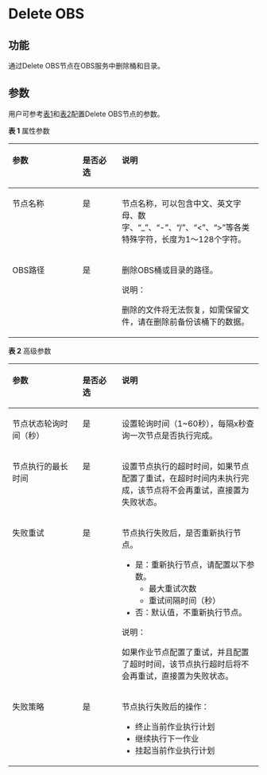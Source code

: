 # Delete OBS<a name="dayu_01_0463"></a>

## 功能<a name="zh-cn_topic_0102588985_section44280035173841"></a>

通过Delete OBS节点在OBS服务中删除桶和目录。

## 参数<a name="zh-cn_topic_0102588985_section1791764173933"></a>

用户可参考[表1](#zh-cn_topic_0102588985_table3764823994826)和[表2](#zh-cn_topic_0102588985_table58040457102411)配置Delete OBS节点的参数。

**表 1**  属性参数

<a name="zh-cn_topic_0102588985_table3764823994826"></a>
<table><thead align="left"><tr id="zh-cn_topic_0102588985_row3170822394826"><th class="cellrowborder" valign="top" width="28.07%" id="mcps1.2.4.1.1"><p id="zh-cn_topic_0102588985_p2984581994826"><a name="zh-cn_topic_0102588985_p2984581994826"></a><a name="zh-cn_topic_0102588985_p2984581994826"></a>参数</p>
</th>
<th class="cellrowborder" valign="top" width="15.659999999999998%" id="mcps1.2.4.1.2"><p id="zh-cn_topic_0102588985_p159227094826"><a name="zh-cn_topic_0102588985_p159227094826"></a><a name="zh-cn_topic_0102588985_p159227094826"></a>是否必选</p>
</th>
<th class="cellrowborder" valign="top" width="56.269999999999996%" id="mcps1.2.4.1.3"><p id="zh-cn_topic_0102588985_p6186505494826"><a name="zh-cn_topic_0102588985_p6186505494826"></a><a name="zh-cn_topic_0102588985_p6186505494826"></a>说明</p>
</th>
</tr>
</thead>
<tbody><tr id="zh-cn_topic_0102588985_row1991457694826"><td class="cellrowborder" valign="top" width="28.07%" headers="mcps1.2.4.1.1 "><p id="zh-cn_topic_0102588985_p246794194826"><a name="zh-cn_topic_0102588985_p246794194826"></a><a name="zh-cn_topic_0102588985_p246794194826"></a>节点名称</p>
</td>
<td class="cellrowborder" valign="top" width="15.659999999999998%" headers="mcps1.2.4.1.2 "><p id="zh-cn_topic_0102588985_p6568554794826"><a name="zh-cn_topic_0102588985_p6568554794826"></a><a name="zh-cn_topic_0102588985_p6568554794826"></a>是</p>
</td>
<td class="cellrowborder" valign="top" width="56.269999999999996%" headers="mcps1.2.4.1.3 "><p id="zh-cn_topic_0102588985_p1892909794826"><a name="zh-cn_topic_0102588985_p1892909794826"></a><a name="zh-cn_topic_0102588985_p1892909794826"></a><span id="zh-cn_topic_0102588985_zh-cn_topic_0099822521_text44323307153939"><a name="zh-cn_topic_0102588985_zh-cn_topic_0099822521_text44323307153939"></a><a name="zh-cn_topic_0102588985_zh-cn_topic_0099822521_text44323307153939"></a>节点</span>名称，可以包含中文、英文字母、数字、<span class="parmvalue" id="zh-cn_topic_0102588985_zh-cn_topic_0099822521_zh-cn_topic_0099822521_parmvalue38166764101253"><a name="zh-cn_topic_0102588985_zh-cn_topic_0099822521_zh-cn_topic_0099822521_parmvalue38166764101253"></a><a name="zh-cn_topic_0102588985_zh-cn_topic_0099822521_zh-cn_topic_0099822521_parmvalue38166764101253"></a>“_”</span>、<span class="parmvalue" id="zh-cn_topic_0102588985_zh-cn_topic_0099822521_zh-cn_topic_0099822521_parmvalue4500149101253"><a name="zh-cn_topic_0102588985_zh-cn_topic_0099822521_zh-cn_topic_0099822521_parmvalue4500149101253"></a><a name="zh-cn_topic_0102588985_zh-cn_topic_0099822521_zh-cn_topic_0099822521_parmvalue4500149101253"></a>“-”</span>、<span class="parmvalue" id="zh-cn_topic_0102588985_zh-cn_topic_0099822521_parmvalue3773104413412"><a name="zh-cn_topic_0102588985_zh-cn_topic_0099822521_parmvalue3773104413412"></a><a name="zh-cn_topic_0102588985_zh-cn_topic_0099822521_parmvalue3773104413412"></a>“/”</span>、<span class="parmvalue" id="zh-cn_topic_0102588985_zh-cn_topic_0099822521_zh-cn_topic_0099822521_parmvalue28967750101253"><a name="zh-cn_topic_0102588985_zh-cn_topic_0099822521_zh-cn_topic_0099822521_parmvalue28967750101253"></a><a name="zh-cn_topic_0102588985_zh-cn_topic_0099822521_zh-cn_topic_0099822521_parmvalue28967750101253"></a>“&lt;”</span>、<span class="parmvalue" id="zh-cn_topic_0102588985_zh-cn_topic_0099822521_zh-cn_topic_0099822521_parmvalue64686408101253"><a name="zh-cn_topic_0102588985_zh-cn_topic_0099822521_zh-cn_topic_0099822521_parmvalue64686408101253"></a><a name="zh-cn_topic_0102588985_zh-cn_topic_0099822521_zh-cn_topic_0099822521_parmvalue64686408101253"></a>“&gt;”</span>等各类特殊字符，长度为1～128个字符。</p>
</td>
</tr>
<tr id="zh-cn_topic_0102588985_row3614415394826"><td class="cellrowborder" valign="top" width="28.07%" headers="mcps1.2.4.1.1 "><p id="zh-cn_topic_0102588985_p4199531294826"><a name="zh-cn_topic_0102588985_p4199531294826"></a><a name="zh-cn_topic_0102588985_p4199531294826"></a>OBS路径</p>
</td>
<td class="cellrowborder" valign="top" width="15.659999999999998%" headers="mcps1.2.4.1.2 "><p id="zh-cn_topic_0102588985_p4617707494826"><a name="zh-cn_topic_0102588985_p4617707494826"></a><a name="zh-cn_topic_0102588985_p4617707494826"></a>是</p>
</td>
<td class="cellrowborder" valign="top" width="56.269999999999996%" headers="mcps1.2.4.1.3 "><p id="zh-cn_topic_0102588985_p64833295163515"><a name="zh-cn_topic_0102588985_p64833295163515"></a><a name="zh-cn_topic_0102588985_p64833295163515"></a>删除OBS桶或目录的路径。</p>
<div class="note" id="zh-cn_topic_0102588985_note3588410595445"><a name="zh-cn_topic_0102588985_note3588410595445"></a><a name="zh-cn_topic_0102588985_note3588410595445"></a><span class="notetitle"> 说明： </span><div class="notebody"><p id="zh-cn_topic_0102588985_p50422341175750"><a name="zh-cn_topic_0102588985_p50422341175750"></a><a name="zh-cn_topic_0102588985_p50422341175750"></a>删除的文件将无法恢复，如需保留文件，请在删除前备份该桶下的数据。</p>
</div></div>
</td>
</tr>
</tbody>
</table>

**表 2**  高级参数

<a name="zh-cn_topic_0102588985_table58040457102411"></a>
<table><thead align="left"><tr id="zh-cn_topic_0102588985_zh-cn_topic_0099822521_row27216578102411"><th class="cellrowborder" valign="top" width="28.07%" id="mcps1.2.4.1.1"><p id="zh-cn_topic_0102588985_zh-cn_topic_0099822521_p57059205102411"><a name="zh-cn_topic_0102588985_zh-cn_topic_0099822521_p57059205102411"></a><a name="zh-cn_topic_0102588985_zh-cn_topic_0099822521_p57059205102411"></a>参数</p>
</th>
<th class="cellrowborder" valign="top" width="15.659999999999998%" id="mcps1.2.4.1.2"><p id="zh-cn_topic_0102588985_zh-cn_topic_0099822521_p58392901102411"><a name="zh-cn_topic_0102588985_zh-cn_topic_0099822521_p58392901102411"></a><a name="zh-cn_topic_0102588985_zh-cn_topic_0099822521_p58392901102411"></a>是否必选</p>
</th>
<th class="cellrowborder" valign="top" width="56.269999999999996%" id="mcps1.2.4.1.3"><p id="zh-cn_topic_0102588985_zh-cn_topic_0099822521_p32204521102411"><a name="zh-cn_topic_0102588985_zh-cn_topic_0099822521_p32204521102411"></a><a name="zh-cn_topic_0102588985_zh-cn_topic_0099822521_p32204521102411"></a>说明</p>
</th>
</tr>
</thead>
<tbody><tr id="zh-cn_topic_0102588985_zh-cn_topic_0099822521_row51612113175"><td class="cellrowborder" valign="top" width="28.07%" headers="mcps1.2.4.1.1 "><p id="zh-cn_topic_0102588985_zh-cn_topic_0099822521_p416115112178"><a name="zh-cn_topic_0102588985_zh-cn_topic_0099822521_p416115112178"></a><a name="zh-cn_topic_0102588985_zh-cn_topic_0099822521_p416115112178"></a>节点状态轮询时间（秒）</p>
</td>
<td class="cellrowborder" valign="top" width="15.659999999999998%" headers="mcps1.2.4.1.2 "><p id="zh-cn_topic_0102588985_zh-cn_topic_0099822521_p101615110176"><a name="zh-cn_topic_0102588985_zh-cn_topic_0099822521_p101615110176"></a><a name="zh-cn_topic_0102588985_zh-cn_topic_0099822521_p101615110176"></a>是</p>
</td>
<td class="cellrowborder" valign="top" width="56.269999999999996%" headers="mcps1.2.4.1.3 "><p id="zh-cn_topic_0102588985_zh-cn_topic_0099822521_p4161191101716"><a name="zh-cn_topic_0102588985_zh-cn_topic_0099822521_p4161191101716"></a><a name="zh-cn_topic_0102588985_zh-cn_topic_0099822521_p4161191101716"></a>设置轮询时间（1~60秒），每隔x秒查询一次<span id="zh-cn_topic_0102588985_zh-cn_topic_0099822521_text1526241235118"><a name="zh-cn_topic_0102588985_zh-cn_topic_0099822521_text1526241235118"></a><a name="zh-cn_topic_0102588985_zh-cn_topic_0099822521_text1526241235118"></a>节点</span>是否执行完成。</p>
</td>
</tr>
<tr id="zh-cn_topic_0102588985_zh-cn_topic_0099822521_row5101045193916"><td class="cellrowborder" valign="top" width="28.07%" headers="mcps1.2.4.1.1 "><p id="zh-cn_topic_0102588985_zh-cn_topic_0099822521_p147314419397"><a name="zh-cn_topic_0102588985_zh-cn_topic_0099822521_p147314419397"></a><a name="zh-cn_topic_0102588985_zh-cn_topic_0099822521_p147314419397"></a>节点执行的最长时间</p>
</td>
<td class="cellrowborder" valign="top" width="15.659999999999998%" headers="mcps1.2.4.1.2 "><p id="zh-cn_topic_0102588985_zh-cn_topic_0099822521_p610124511390"><a name="zh-cn_topic_0102588985_zh-cn_topic_0099822521_p610124511390"></a><a name="zh-cn_topic_0102588985_zh-cn_topic_0099822521_p610124511390"></a>是</p>
</td>
<td class="cellrowborder" valign="top" width="56.269999999999996%" headers="mcps1.2.4.1.3 "><p id="zh-cn_topic_0102588985_zh-cn_topic_0099822521_p11011456393"><a name="zh-cn_topic_0102588985_zh-cn_topic_0099822521_p11011456393"></a><a name="zh-cn_topic_0102588985_zh-cn_topic_0099822521_p11011456393"></a>设置<span id="zh-cn_topic_0102588985_zh-cn_topic_0099822521_text380131541112"><a name="zh-cn_topic_0102588985_zh-cn_topic_0099822521_text380131541112"></a><a name="zh-cn_topic_0102588985_zh-cn_topic_0099822521_text380131541112"></a>节点</span>执行的超时时间，如果<span id="zh-cn_topic_0102588985_zh-cn_topic_0099822521_text1944213322118"><a name="zh-cn_topic_0102588985_zh-cn_topic_0099822521_text1944213322118"></a><a name="zh-cn_topic_0102588985_zh-cn_topic_0099822521_text1944213322118"></a>节点</span>配置了重试，在超时时间内未执行完成，该节点将不会再重试，直接置为失败状态。</p>
</td>
</tr>
<tr id="zh-cn_topic_0102588985_zh-cn_topic_0099822521_row58429402102411"><td class="cellrowborder" valign="top" width="28.07%" headers="mcps1.2.4.1.1 "><p id="zh-cn_topic_0102588985_zh-cn_topic_0099822521_p5533912102858"><a name="zh-cn_topic_0102588985_zh-cn_topic_0099822521_p5533912102858"></a><a name="zh-cn_topic_0102588985_zh-cn_topic_0099822521_p5533912102858"></a>失败重试</p>
</td>
<td class="cellrowborder" valign="top" width="15.659999999999998%" headers="mcps1.2.4.1.2 "><p id="zh-cn_topic_0102588985_zh-cn_topic_0099822521_p45593742102858"><a name="zh-cn_topic_0102588985_zh-cn_topic_0099822521_p45593742102858"></a><a name="zh-cn_topic_0102588985_zh-cn_topic_0099822521_p45593742102858"></a>是</p>
</td>
<td class="cellrowborder" valign="top" width="56.269999999999996%" headers="mcps1.2.4.1.3 "><p id="zh-cn_topic_0102588985_zh-cn_topic_0099822521_p2105628102858"><a name="zh-cn_topic_0102588985_zh-cn_topic_0099822521_p2105628102858"></a><a name="zh-cn_topic_0102588985_zh-cn_topic_0099822521_p2105628102858"></a><span id="zh-cn_topic_0102588985_zh-cn_topic_0099822521_text29185571161243"><a name="zh-cn_topic_0102588985_zh-cn_topic_0099822521_text29185571161243"></a><a name="zh-cn_topic_0102588985_zh-cn_topic_0099822521_text29185571161243"></a>节点</span>执行失败后，是否重新执行<span id="zh-cn_topic_0102588985_zh-cn_topic_0099822521_text58583828161245"><a name="zh-cn_topic_0102588985_zh-cn_topic_0099822521_text58583828161245"></a><a name="zh-cn_topic_0102588985_zh-cn_topic_0099822521_text58583828161245"></a>节点</span>。</p>
<a name="zh-cn_topic_0102588985_zh-cn_topic_0099822521_ul18950660102858"></a><a name="zh-cn_topic_0102588985_zh-cn_topic_0099822521_ul18950660102858"></a><ul id="zh-cn_topic_0102588985_zh-cn_topic_0099822521_ul18950660102858"><li>是：重新执行<span id="zh-cn_topic_0102588985_zh-cn_topic_0099822521_text19139245161248"><a name="zh-cn_topic_0102588985_zh-cn_topic_0099822521_text19139245161248"></a><a name="zh-cn_topic_0102588985_zh-cn_topic_0099822521_text19139245161248"></a>节点</span>，请配置以下参数。<a name="zh-cn_topic_0102588985_zh-cn_topic_0099822521_ul58608523102858"></a><a name="zh-cn_topic_0102588985_zh-cn_topic_0099822521_ul58608523102858"></a><ul id="zh-cn_topic_0102588985_zh-cn_topic_0099822521_ul58608523102858"><li>最大重试次数</li><li>重试间隔时间（秒）</li></ul>
</li><li>否：默认值，不重新执行<span id="zh-cn_topic_0102588985_zh-cn_topic_0099822521_text1328324161254"><a name="zh-cn_topic_0102588985_zh-cn_topic_0099822521_text1328324161254"></a><a name="zh-cn_topic_0102588985_zh-cn_topic_0099822521_text1328324161254"></a>节点</span>。</li></ul>
<div class="note" id="zh-cn_topic_0102588985_zh-cn_topic_0099822521_note69071033105815"><a name="zh-cn_topic_0102588985_zh-cn_topic_0099822521_note69071033105815"></a><a name="zh-cn_topic_0102588985_zh-cn_topic_0099822521_note69071033105815"></a><span class="notetitle"> 说明： </span><div class="notebody"><p id="zh-cn_topic_0102588985_zh-cn_topic_0099822521_p1590733314581"><a name="zh-cn_topic_0102588985_zh-cn_topic_0099822521_p1590733314581"></a><a name="zh-cn_topic_0102588985_zh-cn_topic_0099822521_p1590733314581"></a>如果作业节点配置了重试，并且配置了超时时间，该节点执行超时后将不会再重试，直接置为失败状态。</p>
</div></div>
</td>
</tr>
<tr id="zh-cn_topic_0102588985_zh-cn_topic_0099822521_row29541959102411"><td class="cellrowborder" valign="top" width="28.07%" headers="mcps1.2.4.1.1 "><p id="zh-cn_topic_0102588985_zh-cn_topic_0099822521_p13154928102858"><a name="zh-cn_topic_0102588985_zh-cn_topic_0099822521_p13154928102858"></a><a name="zh-cn_topic_0102588985_zh-cn_topic_0099822521_p13154928102858"></a>失败策略</p>
</td>
<td class="cellrowborder" valign="top" width="15.659999999999998%" headers="mcps1.2.4.1.2 "><p id="zh-cn_topic_0102588985_zh-cn_topic_0099822521_p58916261102858"><a name="zh-cn_topic_0102588985_zh-cn_topic_0099822521_p58916261102858"></a><a name="zh-cn_topic_0102588985_zh-cn_topic_0099822521_p58916261102858"></a>是</p>
</td>
<td class="cellrowborder" valign="top" width="56.269999999999996%" headers="mcps1.2.4.1.3 "><p id="zh-cn_topic_0102588985_zh-cn_topic_0099822521_p7487822102858"><a name="zh-cn_topic_0102588985_zh-cn_topic_0099822521_p7487822102858"></a><a name="zh-cn_topic_0102588985_zh-cn_topic_0099822521_p7487822102858"></a><span id="zh-cn_topic_0102588985_zh-cn_topic_0099822521_text5371194616130"><a name="zh-cn_topic_0102588985_zh-cn_topic_0099822521_text5371194616130"></a><a name="zh-cn_topic_0102588985_zh-cn_topic_0099822521_text5371194616130"></a>节点</span>执行失败后的操作：</p>
<a name="zh-cn_topic_0102588985_zh-cn_topic_0099822521_ul281538102858"></a><a name="zh-cn_topic_0102588985_zh-cn_topic_0099822521_ul281538102858"></a><ul id="zh-cn_topic_0102588985_zh-cn_topic_0099822521_ul281538102858"><li>终止当前作业执行计划</li><li>继续执行下一作业</li><li>挂起当前作业执行计划</li></ul>
</td>
</tr>
</tbody>
</table>

